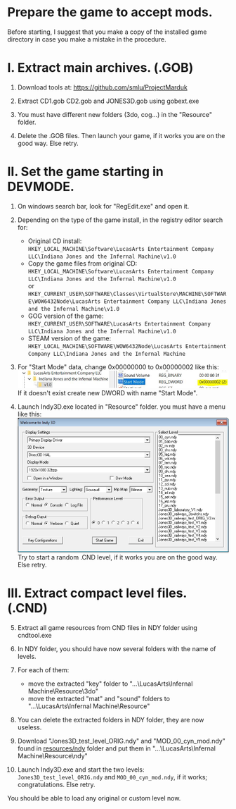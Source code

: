 # Prepare the game to accept mods.

Before starting, I suggest that you make a copy of the installed game directory in case you make a mistake in the procedure.


# I. Extract main archives. (.GOB)

1. Download tools at: https://github.com/smlu/ProjectMarduk

2. Extract CD1.gob CD2.gob and JONES3D.gob using gobext.exe

3. You must have different new folders (3do, cog...) in the "Resource" folder.

4. Delete the .GOB files. Then launch your game, if it works you are on the good way. Else retry.

# II. Set the game starting in DEVMODE.

1. On windows search bar, look for "RegEdit.exe" and open it.

2. Depending on the type of the game install, in the registry editor search for:  
    * Original CD install:  
      `HKEY_LOCAL_MACHINE\Software\LucasArts Entertainment Company LLC\Indiana Jones and the Infernal Machine\v1.0`
    * Copy the game files from original CD:  
      `HKEY_LOCAL_MACHINE\Software\LucasArts Entertainment Company LLC\Indiana Jones and the Infernal Machine\v1.0`  
      or  
      `HKEY_CURRENT_USER\SOFTWARE\Classes\VirtualStore\MACHINE\SOFTWARE\WOW6432Node\LucasArts Entertainment Company LLC\Indiana Jones and the Infernal Machine\v1.0`
    * GOG version of the game:  
      `HKEY_CURRENT_USER\SOFTWARE\LucasArts Entertainment Company LLC\Indiana Jones and the Infernal Machine\v1.0`
    * STEAM version of the game:  
      `HKEY_LOCAL_MACHINE\SOFTWARE\WOW6432Node\LucasArts Entertainment Company LLC\Indiana Jones and the Infernal Machine`

3. For "Start Mode" data, change 0x00000000 to 0x00000002 like this:
![regedit](resources/images/J3D_docu_regedit.jpg)
<br/>If it doesn't exist create new DWORD with name "Start Mode".

4. Launch Indy3D.exe located in "Resource" folder. you must have a menu like this: ![regedit](resources/images/J3D_docu_devmenu.jpg)
<br/>Try to start a random .CND level, if it works you are on the good way. Else retry.

# III. Extract compact level files. (.CND)

5. Extract all game resources from CND files in NDY folder using cndtool.exe

6. In NDY folder, you should have now several folders with the name of levels.

7. For each of them:
    * move the extracted "key" folder to "...\LucasArts\Infernal Machine\Resource\3do\"
    * move the extracted "mat" and "sound" folders to "...\LucasArts\Infernal Machine\Resource\"

9. You can delete the extracted folders in NDY folder, they are now useless.

10. Download "Jones3D_test_level_ORIG.ndy" and "MOD_00_cyn_mod.ndy" found in [resources/ndy](resources/ndy) folder and put them in "...\LucasArts\Infernal Machine\Resource\ndy\"

11. Launch Indy3D.exe and start the two levels: `Jones3D_test_level_ORIG.ndy` and `MOD_00_cyn_mod.ndy`, if it works; congratulations. Else retry.

You should be able to load any original or custom level now.
